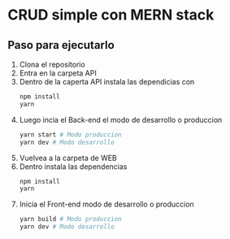 # CRUD simple con MERN stack
## Paso para ejecutarlo
1. Clona el repositorio 
2. Entra en la carpeta API
3. Dentro de la caperta API instala las dependicias con 
    ```sh
    npm install 
    yarn 
    ``` 
4. Luego incia el Back-end el modo de desarrollo o produccion 
      ```sh
    yarn start # Modo produccion  
   yarn dev # Modo desarrollo
    ``` 
5.  Vuelvea a la carpeta de WEB
6.  Dentro instala las dependencias 
    ```sh
    npm install 
    yarn 
    ``` 
7. Inicia el Front-end modo de desarrollo o produccion 
   ```sh
   yarn build # Modo produccion  
   yarn dev # Modo desarrollo
    ``` 
